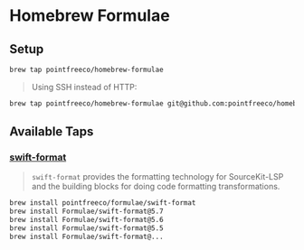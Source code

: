 # Homebrew Formulae

## Setup

```bash
brew tap pointfreeco/homebrew-formulae
```

> Using SSH instead of HTTP:
```bash
brew tap pointfreeco/homebrew-formulae git@github.com:pointfreeco/homebrew-formulae.git
```

## Available Taps

### [swift-format](https://github.com/apple/swift-format)
> `swift-format` provides the formatting technology for SourceKit-LSP and the building blocks for doing code formatting transformations.

```bash
brew install pointfreeco/formulae/swift-format
brew install Formulae/swift-format@5.7
brew install Formulae/swift-format@5.6
brew install Formulae/swift-format@5.5
brew install Formulae/swift-format@...
```

